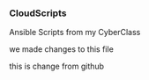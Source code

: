 ### CloudScripts
Ansible Scripts from my CyberClass

we made changes to this file

this is change from github
